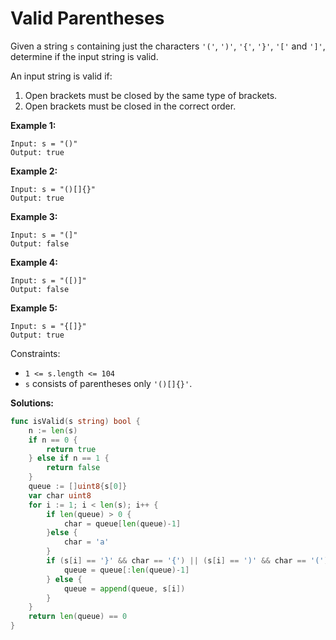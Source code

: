 # Valid Parentheses
Given a string  `s`  containing just the characters  `'('`,  `')'`,  `'{'`,  `'}'`,  `'['`  and  `']'`, determine if the input string is valid.

An input string is valid if:

1.  Open brackets must be closed by the same type of brackets.
2.  Open brackets must be closed in the correct order.

**Example 1:**

	Input: s = "()"
	Output: true

**Example 2:**

	Input: s = "()[]{}"
	Output: true

**Example 3:**

	Input: s = "(]"
	Output: false

**Example 4:**

	Input: s = "([)]"
	Output: false

**Example 5:**

	Input: s = "{[]}"
	Output: true

Constraints:

-   `1 <= s.length <= 104`
-   `s`  consists of parentheses only  `'()[]{}'`.

**Solutions:**

```go
func isValid(s string) bool {
    n := len(s)
    if n == 0 {
        return true
    } else if n == 1 {
        return false
    }
    queue := []uint8{s[0]}
    var char uint8
    for i := 1; i < len(s); i++ {
        if len(queue) > 0 {
            char = queue[len(queue)-1]            
        }else {
            char = 'a'
        }
        if (s[i] == '}' && char == '{') || (s[i] == ')' && char == '(') || (s[i] == ']' && char == '[') {
            queue = queue[:len(queue)-1]
        } else {
            queue = append(queue, s[i])
        }
    }
    return len(queue) == 0
}
```